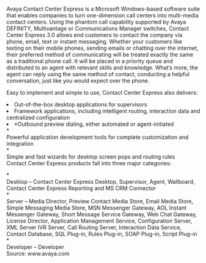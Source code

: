 <p>
Avaya Contact Center Express is a Microsoft Windows-based software suite that enables companies to turn one-dimension call centers into multi-media contact centers. Using the phantom call capability supported by Avaya DEFINITY, Multivantage or Communications Manager switches, Contact Center Express 3.0 allows end customers to contact the company via phone, email, text or instant messaging. Whether your customers like texting on their mobile phones, sending emails or chatting over the internet, their preferred method of communicating will be treated exactly the same as a traditional phone call. It will be placed in a priority queue and distributed to an agent with relevant skills and knowledge. What’s more, the agent can reply using the same method of contact, conducting a helpful conversation, just like you would expect over the phone.

Easy to implement and simple to use, Contact Center Express also delivers:
</p>
<li>
  Out-of-the-box desktop applications for supervisors  
    </li>
    <li>
  Framework applications, including intelligent routing, interaction data and centralized configuration   
        </li>  
         <li>
  *Outbound preview dialing, either automated or agent-initiated
            </div>    
            </li>            
  *<div>Powerful application development tools for complete customization and integration
                </div>      
                </li> 
  *<div>Simple and fast wizards for desktop screen pops and routing rules
                    </div> 
                    </li> 
    </li>                   </ul> 
Contact Center Express products fall into three major categories:   
                    </p> 
  *<div>Desktop &#8211; Contact Center Express Desktop, Supervisor, Agent, Wallboard, Contact Center Express Reporting and MS CRM Connector
                        </div>
                        </li>  
  *<div>Server &#8211; Media Director, Preview Contact Media Store, Email Media Store, Simple Messaging Media Store, MSN Messenger Gateway, AOL Instant Messenger Gateway, Short Message Service Gateway, Web Chat Gateway, License Director, Application Management Service, Configuration Server, XML Server IVR Server, Call Routing Server, Interaction Data Service, Contact Database, SQL Plug-in, Rules Plug-in, SOAP Plug-in, Script Plug-in
                           </div>
                            </li> 
  *<div>Developer &#8211; Developer
            </div>
             </li> 
              </ul> 
  Source: www.avaya.com
